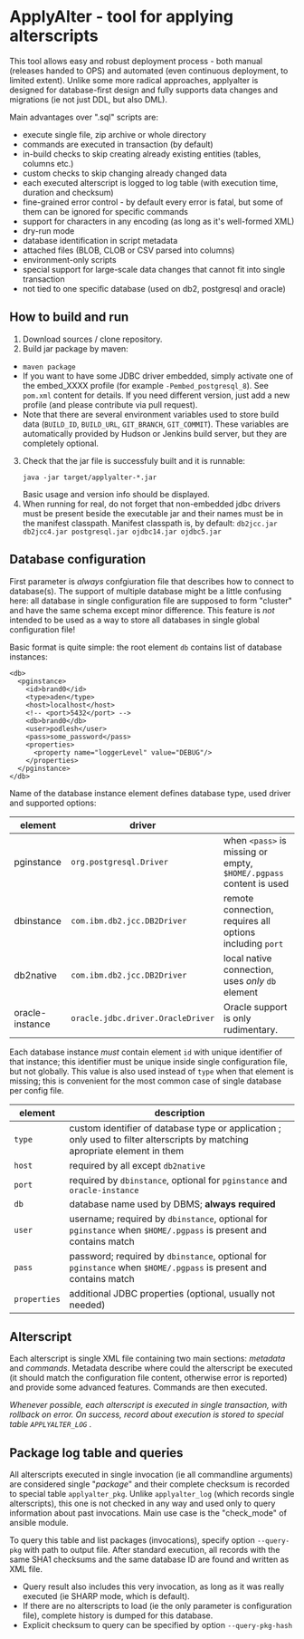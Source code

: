 
ApplyAlter - tool for applying alterscripts
==========

This tool allows easy and robust deployment process - both manual (releases handed to OPS) and automated (even continuous deployment, to limited extent). Unlike some more radical approaches, applyalter is designed for database-first design and fully supports data changes and migrations (ie not just DDL, but also DML).

Main advantages over ".sql" scripts are:
* execute single file, zip archive or whole directory
* commands are executed in transaction (by default)
* in-build checks to skip creating already existing entities (tables, columns etc.)
* custom checks to skip changing already changed data
* each executed alterscript is logged to log table (with execution time, duration and checksum)
* fine-grained error control - by default every error is fatal, but some of them can be ignored for specific commands
* support for characters in any encoding (as long as it's well-formed XML)
* dry-run mode
* database identification in script metadata
* attached files (BLOB, CLOB or CSV parsed into columns)
* environment-only scripts
* special support for large-scale data changes that cannot fit into single transaction
* not tied to one specific database (used on db2, postgresql and oracle)

How to build and run
--------------------

1. Download sources / clone repository.
2. Build jar package by maven:
  + `maven package`
  + If you want to have some JDBC driver embedded, simply activate one of the embed_XXXX profile (for example `-Pembed_postgresql_8`).
    See `pom.xml` content for details. If you need different version, just add a new profile (and please contribute via pull request).
  + Note that there are several environment variables used to store build data (`BUILD_ID`, `BUILD_URL`, `GIT_BRANCH`, `GIT_COMMIT`).
    These variables are automatically provided by Hudson or Jenkins build server, but they are completely optional.
3. Check that the jar file is successfuly built and it is runnable:
    ```
    java -jar target/applyalter-*.jar
    ```
    Basic usage and version info should be displayed.
4. When running for real, do not forget that non-embedded jdbc drivers must be present beside the executable jar
   and their names must be in the manifest classpath. Manifest classpath is, by default:
   `db2jcc.jar db2jcc4.jar postgresql.jar ojdbc14.jar ojdbc5.jar`

Database configuration
----------------------
First parameter is *always* confgiuration file that describes how to connect to database(s).
The support of multiple database might be a little confusing here: all database in single configuration file
are supposed to form "cluster" and have the same schema except minor difference. This feature is *not*
intended to be used as a way to store all databases in single global configuration file!

Basic format is quite simple: the root element `db` contains list of database instances:
```
<db>
  <pginstance>
    <id>brand0</id>
    <type>aden</type>
    <host>localhost</host>
    <!-- <port>5432</port> -->
    <db>brand0</db>
    <user>podlesh</user>
    <pass>some_password</pass>
    <properties>
      <property name="loggerLevel" value="DEBUG"/>
    </properties>
  </pginstance>
</db>
```

Name of the database instance element defines database type, used driver and supported options:

| element | driver | |
| ---------- | ----------------------- | ------------------- |
| pginstance | `org.postgresql.Driver` | when `<pass>` is missing or empty, `$HOME/.pgpass` content is used  |
| dbinstance | `com.ibm.db2.jcc.DB2Driver` | remote connection, requires all options including `port` |
| db2native | `com.ibm.db2.jcc.DB2Driver` | local native connection, uses *only*  `db` element |
| oracle-instance | `oracle.jdbc.driver.OracleDriver` | Oracle support is only rudimentary. | 

Each database instance *must* contain element `id` with unique identifier of that instance; this identifier
must be unique inside single configuration file, but not globally.
This value is also used instead of `type` when that element is missing; this is convenient for the most common 
case of single database per config file.

| element | description |
| ------ | ------------------- |
| `type` | custom identifier of database type or application ; only used to filter alterscripts by matching apropriate element in them |
| `host` | required by all except `db2native` |
| `port` | required by `dbinstance`, optional for `pginstance` and `oracle-instance` |
| `db` | database name used by DBMS; **always required** |
| `user` | username; required by `dbinstance`, optional for `pginstance` when `$HOME/.pgpass` is present and contains match |
| `pass` | password; required by `dbinstance`, optional for `pginstance` when `$HOME/.pgpass` is present and contains match |
| `properties` | additional JDBC properties (optional, usually not needed)  |


Alterscript
-----------
Each alterscript is single XML file containing two main sections: *metadata* and *commands*. Metadata
describe where could the alterscript be executed (it should match the configuration file content, otherwise error is reported)
and provide some advanced features. Commands are then executed.

*Whenever possible, each alterscript is executed in single transaction, with rollback on error. On success, record about
execution is stored to special table `APPLYALTER_LOG` .* 

Package log table and queries
-----------------------------
All alterscripts executed in single invocation (ie all commandline arguments)
are considered single "*package*" and their complete checksum is recorded to
special table `applyalter_pkg`. Unlike `applyalter_log` (which records single
alterscripts), this one is not checked in any way and used only to query information
about past invocations. Main use case is the "check_mode" of ansible module.

To query this table and list packages (invocations), specify option `--query-pkg`
with path to output file. After standard execution, all records with the same
SHA1 checksums and the same database ID are found and written as XML file.
* Query result also includes this very invocation, as long as it was really executed
  (ie SHARP mode, which is default).
* If there are no alterscripts to load (ie the only parameter is configuration file),
  complete history is dumped for this database.
* Explicit checksum to query can be specified by option `--query-pkg-hash`
